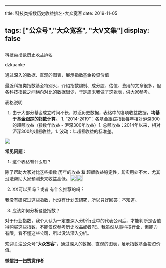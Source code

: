 
---
title:  科技类指数历史收益排名-大众宽客
date: 2019-11-05

tags: ["公众号","大众宽客", "大V文集"]
display: false
---


## 



科技类指数历史收益排名




dzkuanke




通过深入的数据、直观的图表，展示指数基金投资价值


最近科技类指数基金特别火，介绍指数编制、成分股、估值、费用的文章很多，但各科技指数之间横向对比的数据很少，于是周末我做了这张表，供大家参考。



表格说明
1. 由于大部分基金成立时间不长，缺乏历史数据，表格中的各项收益数据，**均基于基金跟踪的指数计算**。&nbsp;1. “2014-2019”：各基金跟踪指数每年相对沪深300的超额收益（指数年收益 - 沪深300年收益）1. 总额收益：2014年以来，相对沪深300的超额收益。1. 波动：年超额收益的标准差。


<img class="rich_pages js_insertlocalimg" data-ratio="0.8968253968253969" data-s="300,640" src="https://mmbiz.qpic.cn/mmbiz_png/PKw3FQPmhIgQtOYpV6yibtmlD2OBL62xB00uY7Wqaa1vvouIF7r3mfskPW0ib8bJPdQ0pZ59DsPg0z3PwfGGdpZw/640?wx_fmt=png" data-type="png" data-w="1008" style="">



**常见问题：**



1. 这个表格有什么用？

除了帮助大家对比这些指数 历年的收益 和 超额收益稳定性，其实用处不大，尤其没法帮助大家预测未来收益高低。<mpchecktext><img src="https://res.wx.qq.com/mpres/htmledition/images/icon/common/emotion_panel/emoji_wx/2_05.png" data-ratio="1" data-w="20" style="display:inline-block;width:20px;vertical-align:text-bottom;"/><img src="https://res.wx.qq.com/mpres/htmledition/images/icon/common/emotion_panel/emoji_wx/2_05.png" data-ratio="1" data-w="20" style="display:inline-block;width:20px;vertical-align:text-bottom;"/></mpchecktext>



2. XX可以买吗？或者 有什么推荐的吗？

我没有研究过这些指数，也没有计划去研究，所以只好回答：不知道。



3. 应该如何分析这些指数？

对于行业指数，我个人认为一定要深入分析行业中的代表公司后，才能判断是否值得购买这些指数，不能仅仅参考历史收益或者PE。我虽然从事科技行业，但能力有限，看不懂这些公司，所以没法深入分析。





欢迎关注公众号“**大众宽客**”，通过深入的数据、直观的图表，展示指数基金投资价值。




**微信扫一扫赞赏作者**













